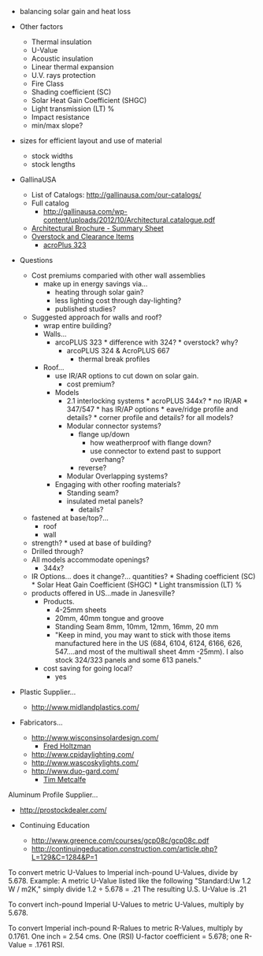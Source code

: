 * balancing solar gain and heat loss
 * Other factors
	 * Thermal insulation
	 * U-Value
	 * Acoustic insulation
	 * Linear thermal expansion
	 * U.V. rays protection
	 * Fire Class
	 *  Shading coefficient (SC)
	 * Solar Heat Gain Coefficient (SHGC)
	 * Light transmission (LT) %
	 *  Impact resistance
	 * min/max slope?
 * sizes for efficient layout and use of material
	 * stock widths
	 * stock lengths
 * GallinaUSA
	 * List of Catalogs: http://gallinausa.com/our-catalogs/
	 * Full catalog
		 * http://gallinausa.com/wp-content/uploads/2012/10/Architectural.catalogue.pdf
	 * [Architectural Brochure - Summary Sheet](http://gallinausa.com/wp-content/uploads/2012/10/Gallina4pFINAL.pdf)
	 * [Overstock and Clearance Items](http://gallinausa.com/overstock-clearance-items/)
		 * [acroPlus 323](http://gallinausa.com/wp-content/uploads/2012/10/acroplusr323.brochure.pdf)
 * Questions
	 * Cost premiums comparied with other wall assemblies
		 * make up in energy savings via...
			 * heating through solar gain?
			 * less lighting cost through day-lighting?
			 * published studies?
	 * Suggested approach for walls and roof?
		 * wrap entire building?
		 * Walls...
			 * arcoPLUS 323
					* difference with 324?
					* overstock? why?
				* arcoPLUS 324 & AcroPLUS 667
					 * thermal break profiles
		 * Roof...
			 * use IR/AR options to cut down on solar gain.
				 * cost premium?
			 * Models
				 * 2.1 interlocking systems	
						* acroPLUS 344x?
							* no IR/AR
						* 347/547
							* has IR/AP options
							* eave/ridge profile and details?
								* corner profile and details? for all models?
				 * Modular connector systems?
					 * flange up/down
						 * how weatherproof with flange down?
						 * use connector to extend past to support overhang?
					 * reverse?
				 * Modular Overlapping systems?
			 * Engaging with other roofing materials?
				 * Standing seam?
				 * insulated metal panels?
					 * details?
	 * fastened at base/top?...
		 * roof
		 * wall
	 * strength?
			 * used at base of building?
	 * Drilled through?
	 * All models accommodate openings?
		 * 344x?
	 * IR Options... does it change?... quantities?
			 * Shading coefficient (SC)
			 * Solar Heat Gain Coefficient (SHGC)
			 * Light transmission (LT) %
	 * products offered in US...made in Janesville?
		 * Products.
			 * 4-25mm sheets
			 * 20mm, 40mm tongue and groove
			 * Standing Seam 8mm, 10mm, 12mm, 16mm, 20 mm
			 * "Keep in mind, you may want to stick with those items manufactured here in the US (684, 6104, 6124, 6166, 626, 547….and most of the multiwall sheet 4mm -25mm).  I also stock 324/323 panels and some 613 panels."
		 * cost saving for going local?
			 * yes



* Plastic Supplier...
	* http://www.midlandplastics.com/

* Fabricators...
	* http://www.wisconsinsolardesign.com/
		* [Fred Holtzman](https://www.linkedin.com/pub/fred-holtzman/5/415/15a)
	* http://www.cpidaylighting.com/
	* http://www.wascoskylights.com/
	* http://www.duo-gard.com/
		* [Tim Metcalfe](https://www.linkedin.com/pub/tim-metcalfe/46/b67/671)

Aluminum Profile Supplier...
* http://prostockdealer.com/

* Continuing Education
	* http://www.greence.com/courses/gcp08c/gcp08c.pdf
	* http://continuingeducation.construction.com/article.php?L=129&C=1284&P=1





To convert metric U-Values to Imperial inch-pound U-Values, divide by 5.678. 
Example: A metric U-Value listed like the following "Standard:Uw 1.2 W / m2K," simply divide 1.2 ÷ 5.678 = .21  The resulting U.S. U-Value is .21

To convert inch-pound Imperial U-Values to metric U-Values, multiply by 5.678. 

To convert Imperial inch-pound R-Ralues to metric R-Values, multiply by 0.1761. One inch = 2.54 cms. One (RSI) U-factor coefficient = 5.678; one R-Value = .1761 RSI.
